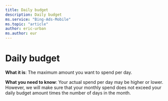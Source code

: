 ```yaml
---
title: Daily budget
description: Daily budget
ms.service: "Bing-Ads-Mobile"
ms.topic: "article"
author: eric-urban
ms.author: eur
---
```


# Daily budget

**What it is**: The maximum amount you want to spend per day.

**What you need to know**: Your actual spend per day may be higher or lower. However, we will make sure that your monthly spend does not exceed your daily budget amount times the number of days in the month.


